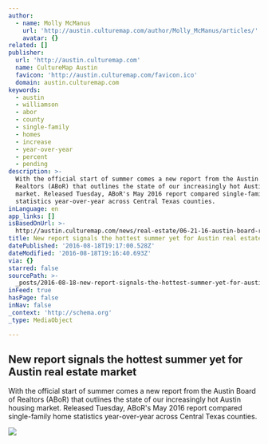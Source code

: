 ```yaml
---
author:
  - name: Molly McManus
    url: 'http://austin.culturemap.com/author/Molly_McManus/articles/'
    avatar: {}
related: []
publisher:
  url: 'http://austin.culturemap.com'
  name: CultureMap Austin
  favicon: 'http://austin.culturemap.com/favicon.ico'
  domain: austin.culturemap.com
keywords:
  - austin
  - williamson
  - abor
  - county
  - single-family
  - homes
  - increase
  - year-over-year
  - percent
  - pending
description: >-
  With the official start of summer comes a new report from the Austin Board of
  Realtors (ABoR) that outlines the state of our increasingly hot Austin housing
  market. Released Tuesday, ABoR's May 2016 report compared single-family home
  statistics year-over-year across Central Texas counties.
inLanguage: en
app_links: []
isBasedOnUrl: >-
  http://austin.culturemap.com/news/real-estate/06-21-16-austin-board-realtors-may-2016-real-estate-housing-report-austin/
title: New report signals the hottest summer yet for Austin real estate market
datePublished: '2016-08-18T19:17:00.528Z'
dateModified: '2016-08-18T19:16:40.693Z'
via: {}
starred: false
sourcePath: >-
  _posts/2016-08-18-new-report-signals-the-hottest-summer-yet-for-austin-real-es.md
inFeed: true
hasPage: false
inNav: false
_context: 'http://schema.org'
_type: MediaObject

---
```

<article style=""><h1>New report signals the hottest summer yet for Austin real estate market</h1><p>With the official start of summer comes a new report from the Austin Board of Realtors (ABoR) that outlines the state of our increasingly hot Austin housing market. Released Tuesday, ABoR's May 2016 report compared single-family home statistics year-over-year across Central Texas counties.</p><img src="http://media.culturemap.com/crop/a3/07/300x300/AIA-Austin-Homes-Tour-2015-Nick-Deaver-exterior_114756.jpg" /></article>